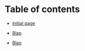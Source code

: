 # Table of contents

* [Initial page](README.md)

* [Blap](./UseCaseDocumentMain.md)

* [Blap](https://github.com/OpenGridForum/ORCA-Fed-Interop/edit/master/UseCaseDocumentMain.md)
